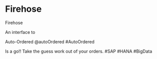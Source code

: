 Firehose
========

Firehose


An interface to 

Auto-Ordered ‏@autoOrdered #AutoOrdered 

Is a go!! Take the guess work out of your orders. #SAP #HANA #BigData

